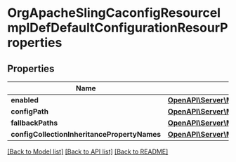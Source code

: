 # OrgApacheSlingCaconfigResourceImplDefDefaultConfigurationResourProperties

## Properties
Name | Type | Description | Notes
------------ | ------------- | ------------- | -------------
**enabled** | [**OpenAPI\Server\Model\ConfigNodePropertyBoolean**](ConfigNodePropertyBoolean.md) |  | [optional] 
**configPath** | [**OpenAPI\Server\Model\ConfigNodePropertyString**](ConfigNodePropertyString.md) |  | [optional] 
**fallbackPaths** | [**OpenAPI\Server\Model\ConfigNodePropertyArray**](ConfigNodePropertyArray.md) |  | [optional] 
**configCollectionInheritancePropertyNames** | [**OpenAPI\Server\Model\ConfigNodePropertyArray**](ConfigNodePropertyArray.md) |  | [optional] 

[[Back to Model list]](../README.md#documentation-for-models) [[Back to API list]](../README.md#documentation-for-api-endpoints) [[Back to README]](../README.md)


